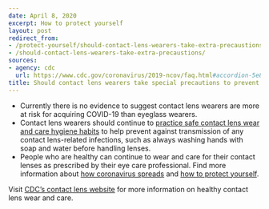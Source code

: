 ```yaml
---
date: April 8, 2020
excerpt: How to protect yourself
layout: post
redirect_from:
- /protect-yourself/should-contact-lens-wearers-take-extra-precaustions/
- /should-contact-lens-wearers-take-extra-precaustions/
sources:
- agency: cdc
  url: https://www.cdc.gov/coronavirus/2019-ncov/faq.html#accordion-5e8f163dd7986
title: Should contact lens wearers take special precautions to prevent COVID-19?
---
```


- Currently there is no evidence to suggest contact lens wearers are more at risk for acquiring COVID-19 than eyeglass wearers.
- Contact lens wearers should continue to [practice safe contact lens wear and care hygiene habits](https://www.cdc.gov/contactlenses/protect-your-eyes.html) to help prevent against transmission of any contact lens-related infections, such as always washing hands with soap and water before handling lenses.
- People who are healthy can continue to wear and care for their contact lenses as prescribed by their eye care professional.
Find more information about [how coronavirus spreads](https://www.cdc.gov/coronavirus/2019-ncov/prepare/transmission.html) and [how to protect yourself](https://www.cdc.gov/coronavirus/2019-ncov/prepare/prevention.html).

Visit [CDC’s contact lens website](https://www.cdc.gov/contactlenses/index.html) for more information on healthy contact lens wear and care.